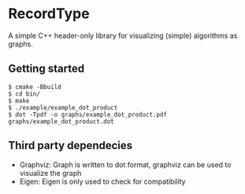 # RecordType
A simple C++ header-only library for visualizing (simple) algorithms as graphs.

## Getting started

```Console
$ cmake -Bbuild
$ cd bin/
$ make
$ ./example/example_dot_product
$ dot -Tpdf -o graphs/example_dot_product.pdf graphs/example_dot_product.dot
```

## Third party dependecies

- Graphviz: Graph is written to dot format, graphviz can be used to visualize the graph
- Eigen: Eigen is only used to check for compatibility
